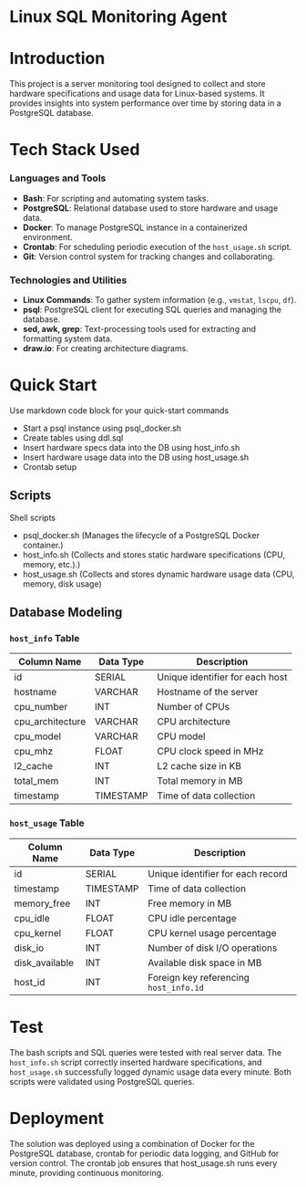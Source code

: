 # Linux SQL Monitoring Agent
# Introduction
This project is a server monitoring tool designed to collect and store hardware specifications and usage data for Linux-based systems. It provides insights into system performance over time by storing data in a PostgreSQL database.
# Tech Stack Used
### Languages and Tools
- **Bash**: For scripting and automating system tasks.
- **PostgreSQL**: Relational database used to store hardware and usage data.
- **Docker**: To manage PostgreSQL instance in a containerized environment.
- **Crontab**: For scheduling periodic execution of the `host_usage.sh` script.
- **Git**: Version control system for tracking changes and collaborating.

### Technologies and Utilities
- **Linux Commands**: To gather system information (e.g., `vmstat`, `lscpu`, `df`).
- **psql**: PostgreSQL client for executing SQL queries and managing the database.
- **sed, awk, grep**: Text-processing tools used for extracting and formatting system data.
- **draw.io**: For creating architecture diagrams.
# Quick Start
Use markdown code block for your quick-start commands
- Start a psql instance using psql_docker.sh
- Create tables using ddl.sql
- Insert hardware specs data into the DB using host_info.sh
- Insert hardware usage data into the DB using host_usage.sh
- Crontab setup

## Scripts
Shell scripts
- psql_docker.sh  (Manages the lifecycle of a PostgreSQL Docker container.)
- host_info.sh  (Collects and stores static hardware specifications (CPU, memory, etc.).)
- host_usage.sh  (Collects and stores dynamic hardware usage data (CPU, memory, disk usage)

## Database Modeling

### `host_info` Table

| Column Name      | Data Type | Description                             |
|------------------|-----------|-----------------------------------------|
| id               | SERIAL    | Unique identifier for each host         |
| hostname         | VARCHAR   | Hostname of the server                  |
| cpu_number       | INT       | Number of CPUs                          |
| cpu_architecture | VARCHAR   | CPU architecture                        |
| cpu_model        | VARCHAR   | CPU model                               |
| cpu_mhz          | FLOAT     | CPU clock speed in MHz                  |
| l2_cache         | INT       | L2 cache size in KB                     |
| total_mem        | INT       | Total memory in MB                      |
| timestamp        | TIMESTAMP | Time of data collection                 |

### `host_usage` Table

| Column Name      | Data Type | Description                             |
|------------------|-----------|-----------------------------------------|
| id               | SERIAL    | Unique identifier for each record       |
| timestamp        | TIMESTAMP | Time of data collection                 |
| memory_free      | INT       | Free memory in MB                       |
| cpu_idle         | FLOAT     | CPU idle percentage                     |
| cpu_kernel       | FLOAT     | CPU kernel usage percentage             |
| disk_io          | INT       | Number of disk I/O operations           |
| disk_available   | INT       | Available disk space in MB              |
| host_id          | INT       | Foreign key referencing `host_info.id`  |
# Test
The bash scripts and SQL queries were tested with real server data. The `host_info.sh` script correctly inserted hardware specifications, and `host_usage.sh` successfully logged dynamic usage data every minute. Both scripts were validated using PostgreSQL queries.

# Deployment
The solution was deployed using a combination of Docker for the PostgreSQL database, crontab for periodic data logging, and GitHub for version control. The crontab job ensures that host_usage.sh runs every minute, providing continuous monitoring.
